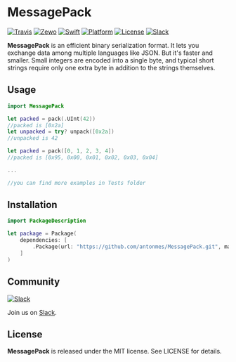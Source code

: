 MessagePack
==========

[![Travis][travis-image]][travis-url]
[![Zewo][zewo-image]][zewo-url]
[![Swift][swift-badge]][swift-url]
[![Platform][platform-badge]][platform-url]
[![License][mit-badge]][mit-url]
[![Slack][slack-badge]][slack-url]

**MessagePack** is an efficient binary serialization format. It lets you exchange data among multiple languages like JSON. But it's faster and smaller. Small integers are encoded into a single byte, and typical short strings require only one extra byte in addition to the strings themselves.

## Usage

```swift
import MessagePack

let packed = pack(.UInt(42))
//packed is [0x2a]
let unpacked = try? unpack([0x2a])
//unpacked is 42

let packed = pack([0, 1, 2, 3, 4]) 
//packed is [0x95, 0x00, 0x01, 0x02, 0x03, 0x04]

...

//you can find more examples in Tests folder
```

## Installation

```swift
import PackageDescription

let package = Package(
    dependencies: [
        .Package(url: "https://github.com/antonmes/MessagePack.git", majorVersion: 0, minor: 2)
    ]
)
```

## Community

[![Slack][slack-image]][slack-url]

Join us on [Slack](http://slack.zewo.io).

License
-------

**MessagePack** is released under the MIT license. See LICENSE for details.

[swift-badge]: https://img.shields.io/badge/Swift-3.0-orange.svg?style=flat
[swift-url]: https://swift.org
[platform-badge]: https://img.shields.io/badge/Platform-Mac%20%26%20Linux-lightgray.svg?style=flat
[platform-url]: https://swift.org
[mit-badge]: https://img.shields.io/badge/License-MIT-blue.svg?style=flat
[mit-url]: https://tldrlegal.com/license/mit-license
[slack-image]: http://s13.postimg.org/ybwy92ktf/Slack.png
[slack-badge]: https://zewo-slackin.herokuapp.com/badge.svg
[slack-url]: http://slack.zewo.io
[travis-image]: https://travis-ci.org/antonmes/MessagePack.svg?branch=master
[travis-url]: https://travis-ci.org/antonmes/MessagePack
[zewo-image]: https://img.shields.io/badge/Zewo-0.3-FE3762.svg?style=flat
[zewo-url]: http://zewo.io
